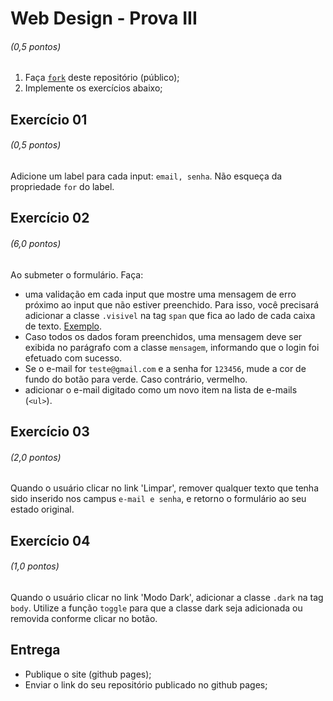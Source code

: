 # Web Design - Prova III
###### (0,5 pontos)
1. Faça [`fork`](https://docs.github.com/pt/get-started/quickstart/fork-a-repo) deste repositório (público);
2. Implemente os exercícios abaixo;

**Exercício 01**
------------
###### (0,5 pontos)
Adicione um label para cada input: `email, senha`. Não esqueça da propriedade `for` do label.

**Exercício 02**
-----------
###### (6,0 pontos)
Ao submeter o formulário. Faça: 
 - uma validação em cada input que mostre uma mensagem de erro próximo ao input que não estiver preenchido. Para isso, você precisará adicionar a classe `.visivel` na tag `span` que fica ao lado de cada caixa de texto. [Exemplo](https://www.freecodecamp.org/news/form-validation-with-html5-and-javascript). 
 - Caso todos os dados foram preenchidos, uma mensagem deve ser exibida no parágrafo com a classe `mensagem`, informando que o login foi efetuado com sucesso.
- Se o e-mail for `teste@gmail.com` e a senha for `123456`, mude a cor de fundo do botão para verde. Caso contrário, vermelho.
 - adicionar o e-mail digitado como um novo item na lista de e-mails (`<ul>`).

**Exercício 03**
-----------
###### (2,0 pontos)
Quando o usuário clicar no link 'Limpar', remover qualquer texto que tenha sido inserido nos campus `e-mail e senha`, e retorno o formulário ao seu estado original.

**Exercício 04**
-----------
###### (1,0 pontos)
Quando o usuário clicar no link 'Modo Dark', adicionar a classe `.dark` na tag `body`. Utilize a função `toggle` para que a classe dark seja adicionada ou removida conforme clicar no botão.

**Entrega**
-----------
 - Publique o site (github pages);
 - Enviar o link do seu repositório publicado no github pages;